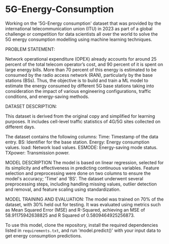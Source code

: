 # 5G-Energy-Consumption

Working on the '5G-Energy consumption' dataset that was provided by the  international telecommunication union (ITU) in 2023 as part of a global challenge or competition for data scientists all over the world to solve the 5G energy consumption modelling using machine learning techniques.

PROBLEM STATEMENT:

Network operational expenditure (OPEX) already accounts for around 25 percent of the total telecom operator’s cost, and 90 percent of it is spent on large energy bills. More than 70 percent of this energy is estimated to be consumed by the radio access network (RAN), particularly by the base stations (BSs). Thus, the objective is to build and train a ML model to estimate the energy consumed by different 5G base stations taking into consideration the impact of various engineering configurations, traffic conditions, and energy-saving methods.

DATASET DESCRIPTION:

This dataset is derived from the original copy and simplified for learning purposes. It includes cell-level traffic statistics of 4G/5G sites collected on different days.


The dataset contains the following columns:
Time: Timestamp of the data entry.
BS: Identifier for the base station.
Energy: Energy consumption values.
load: Network load values.
ESMODE: Energy-saving mode status.
TXpower: Transmission power.

MODEL DESCRIPTION
The model is based on linear regression, selected for its simplicity and effectiveness in predicting continuous variables. Feature selection and preprocessing were done on two columns to ensure the model's accuracy; 'Time' and 'BS'. 
The dataset underwent several preprocessing steps, including handling missing values, outlier detection and removal, and feature scaling using standardization.

MODEL TRAINING AND EVALUATION:
The model was trained on 70% of the dataset, with 30% held out for testing. It was evaluated using metrics such as Mean Squared Error (MSE) and R-Squared, achieving an MSE of 58.91175942638825 and R Squared of 0.5809464925256873.

To use this model, clone the repository, install the required dependencies listed in `requirements.txt`, and run 'model.predict()' with your input data to get energy consumption predictions.
